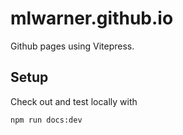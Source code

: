 # mlwarner.github.io

Github pages using Vitepress.

## Setup

Check out and test locally with

`npm run docs:dev`

